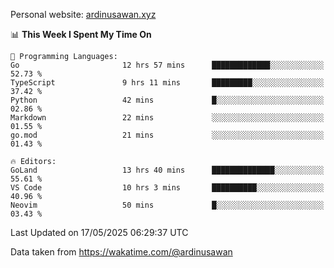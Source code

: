 Personal website: [ardinusawan.xyz](https://ardinusawan.xyz)

<!--START_SECTION:waka-->
📊 **This Week I Spent My Time On** 

```text
💬 Programming Languages: 
Go                       12 hrs 57 mins      █████████████░░░░░░░░░░░░   52.73 % 
TypeScript               9 hrs 11 mins       █████████░░░░░░░░░░░░░░░░   37.42 % 
Python                   42 mins             █░░░░░░░░░░░░░░░░░░░░░░░░   02.86 % 
Markdown                 22 mins             ░░░░░░░░░░░░░░░░░░░░░░░░░   01.55 % 
go.mod                   21 mins             ░░░░░░░░░░░░░░░░░░░░░░░░░   01.43 % 

🔥 Editors: 
GoLand                   13 hrs 40 mins      ██████████████░░░░░░░░░░░   55.61 % 
VS Code                  10 hrs 3 mins       ██████████░░░░░░░░░░░░░░░   40.96 % 
Neovim                   50 mins             █░░░░░░░░░░░░░░░░░░░░░░░░   03.43 % 
```


 Last Updated on 17/05/2025 06:29:37 UTC
<!--END_SECTION:waka-->
Data taken from https://wakatime.com/@ardinusawan
